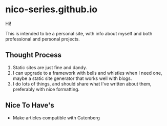 # nico-series.github.io

Hi!

This is intended to be a personal site, with info about myself and both professional and personal projects. 

## Thought Process
1. Static sites are just fine and dandy.
2. I can upgrade to a framework with bells and whistles when I need one, maybe a static site generator that works well with blogs.
3. I do lots of things, and should share what I've written about them, preferably with nice formatting.

## Nice To Have's
- Make articles compatible with Gutenberg